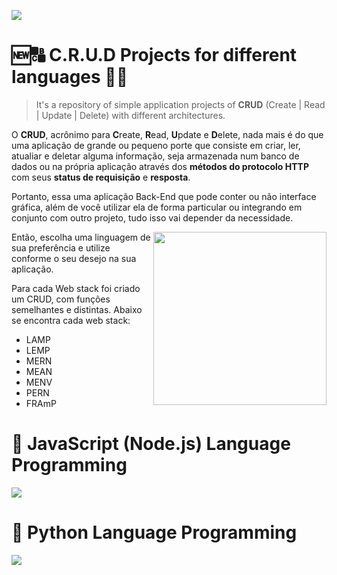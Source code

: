 <a href="https://github.com/IsaacAlves7/crud-projects"><img src="https://user-images.githubusercontent.com/61624336/159622843-8f7ffa91-e9a5-49f4-8980-69d03dd2c3a7.png"></a>

# 🆕🔠 C.R.U.D Projects for different languages 🔄🚮
<blockquote>It's a repository of simple application projects of <b>CRUD</b> (Create | Read | Update | Delete) with different architectures.</blockquote> 

O **CRUD**, acrônimo para **C**reate, **R**ead, **U**pdate e **D**elete, nada mais é do que uma aplicação de grande ou pequeno porte que consiste em criar, ler, atualiar e deletar alguma informação, seja armazenada num banco de dados ou na própria aplicação através dos **métodos do protocolo HTTP** com seus **status de requisição** e **resposta**. 

Portanto, essa uma aplicação Back-End que pode conter ou não interface gráfica, além de você utilizar ela de forma particular ou integrando em conjunto com outro projeto, tudo isso vai depender da necessidade.

<img src="https://static.platzi.com/media/landing-projects/Proyecto-Python-CRUD.png" height="277" align="right">

Então, escolha uma linguagem de sua preferência e utilize conforme o seu desejo na sua aplicação.

Para cada Web stack foi criado um CRUD, com funções semelhantes e distintas. Abaixo se encontra cada web stack:

- LAMP
- LEMP
- MERN
- MEAN
- MENV
- PERN
- FRAmP

# 📜 JavaScript (Node.js) Language Programming
<img src="https://www.webdesignemfoco.com/img/files/original/368570-crud-nodejs-l.jpg">

# 🐍 Python Language Programming
<img src="https://www.webdesignemfoco.com/img/files/original/194176-banner-curso-de-python-l.jpg">
